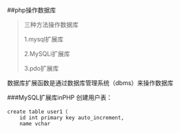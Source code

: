 ##php操作数据库

>三种方法操作数据库
>
>1.mysql扩展库
>
>2.MySQLi扩展库
>
>3.pdo扩展库

数据库扩展函数是通过数据库管理系统（dbms）来操作数据库

###MySQL扩展库inPHP
创建用户表：

	create table user1（
		id int primary key auto_increment,
		name vchar
